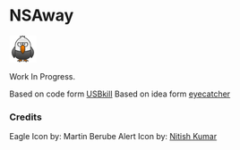 # NSAway

![nsaway](icons/nsaway.png)

Work In Progress.

Based on code form [USBkill](https://github.com/hephaest0s/usbkill/)
Based on idea form [eyecatcher](https://github.com/LCyberspazio/eyefinder)

### Credits

Eagle Icon by: Martin Berube
Alert Icon by: [Nitish Kumar](https://www.iconfinder.com/nitishkmrk)
